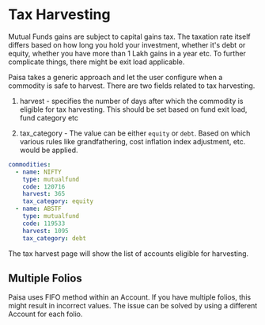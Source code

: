 # Tax Harvesting

Mutual Funds gains are subject to capital gains tax. The taxation rate
itself differs based on how long you hold your investment, whether
it's debt or equity, whether you have more than 1 Lakh gains in a year
etc. To further complicate things, there might be exit load
applicable.

Paisa takes a generic approach and let the user configure when a
commodity is safe to harvest. There are two fields related to tax
harvesting.

1. harvest - specifies the number of days after which the commodity is
   eligible for tax harvesting. This should be set based on fund exit
   load, fund category etc

2. tax_category - The value can be either `equity` or `debt`. Based on
   which various rules like grandfathering, cost inflation index
   adjustment, etc. would be applied.


```yaml
commodities:
  - name: NIFTY
    type: mutualfund
    code: 120716
    harvest: 365
    tax_category: equity
  - name: ABSTF
    type: mutualfund
    code: 119533
    harvest: 1095
    tax_category: debt
```

The tax harvest page will show the list of accounts eligible for
harvesting.

## Multiple Folios

Paisa uses FIFO method within an Account. If you have multiple folios,
this might result in incorrect values. The issue can be solved by
using a different Account for each folio.
